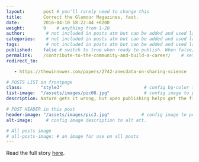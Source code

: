 ```yaml
---
layout:       post # you'll rarely need to change this
title:        Correct the Glamour Magazines, fast.
date:         2016-04-10 18:22:44 +0200
weight:       9    # anything from 1-20
author:        # not included in posts atm but can be added and used later
categories:    # not included in posts atm but can be added and used later
tags:          # not included in posts atm but can be added and used later
published:    false # switch to true when ready to publish. When false, you can check your links and share drafts using the github file for this page e.g https://github.com/sparcopen/open-to/blob/master/_posts/2017-04-10-welcome-to-jekyll.markdown
permalink:    /contribute-to-the-community-and-build-a-career/    # sets the link for the post. E.g permalink: /battle-disease/
redirect_to:

   - https://thewinnower.com/papers/2742-anecdata-on-sharing-science

# POSTS LIST on frontpage
class:       "style3"                               # config bg-color to post list card (1 to 5)
list-image:  "/assets/images/pic08.jpg"             # config image to post list card (1 to 13 are generic colors and will fit with anything used if no images can be found)
description: Nature gets it wrong, but open publishing helps get the fix out fast. # description for cards & social media

# POST HEADER in this post
header-image: "/assets/images/pic3.jpg"            # config image to post header
alt-image:     # config image description to alt att.

# All posts image
# all-posts-image: # an image for use on all posts
---
```

Read the full story [here](https://thewinnower.com/papers/2742-anecdata-on-sharing-sciencehttps://thewinnower.com/papers/2742-anecdata-on-sharing-science).
